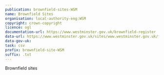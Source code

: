 ```yaml
---
publication: brownfield-sites-WSM
name: Brownfield Sites
organisation: local-authority-eng:WSM
copyright: crown-copyright
licence: ogl
documentation-url: https://www.westminster.gov.uk/brownfield-register
data-url: https://www.westminster.gov.uk/sites/www.westminster.gov.uk/files/wcc_brownfieldregister_2017.csv
data-gov-uk: 
task: csv
prefix: brownfield-site-WSM
suffix: .txt
---
```


Brownfield sites

